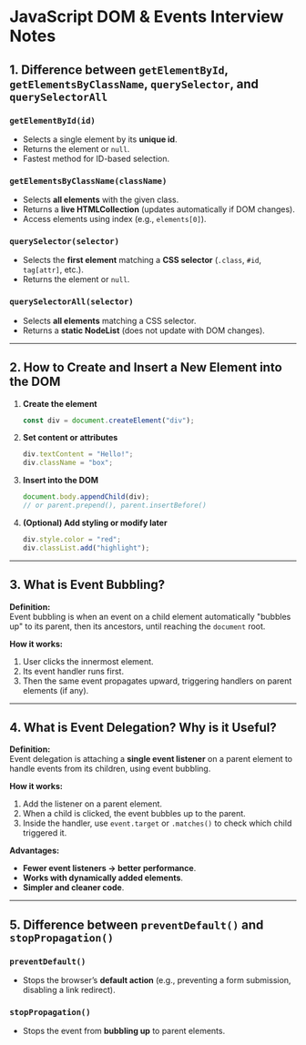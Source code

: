 # JavaScript DOM & Events Interview Notes

## 1. Difference between `getElementById`, `getElementsByClassName`, `querySelector`, and `querySelectorAll`

### `getElementById(id)`
- Selects a single element by its **unique id**.  
- Returns the element or `null`.  
- Fastest method for ID-based selection.  

### `getElementsByClassName(className)`
- Selects **all elements** with the given class.  
- Returns a **live HTMLCollection** (updates automatically if DOM changes).  
- Access elements using index (e.g., `elements[0]`).  

### `querySelector(selector)`
- Selects the **first element** matching a **CSS selector** (`.class`, `#id`, `tag[attr]`, etc.).  
- Returns the element or `null`.  

### `querySelectorAll(selector)`
- Selects **all elements** matching a CSS selector.  
- Returns a **static NodeList** (does not update with DOM changes).  

---

## 2. How to Create and Insert a New Element into the DOM

1. **Create the element**  
   ```js
   const div = document.createElement("div");
   ```

2. **Set content or attributes**  
   ```js
   div.textContent = "Hello!";
   div.className = "box";
   ```

3. **Insert into the DOM**  
   ```js
   document.body.appendChild(div);
   // or parent.prepend(), parent.insertBefore()
   ```

4. **(Optional) Add styling or modify later**  
   ```js
   div.style.color = "red";
   div.classList.add("highlight");
   ```

---

## 3. What is Event Bubbling?

**Definition:**  
Event bubbling is when an event on a child element automatically "bubbles up" to its parent, then its ancestors, until reaching the `document` root.  

**How it works:**  
1. User clicks the innermost element.  
2. Its event handler runs first.  
3. Then the same event propagates upward, triggering handlers on parent elements (if any).  

---

## 4. What is Event Delegation? Why is it Useful?

**Definition:**  
Event delegation is attaching a **single event listener** on a parent element to handle events from its children, using event bubbling.  

**How it works:**  
1. Add the listener on a parent element.  
2. When a child is clicked, the event bubbles up to the parent.  
3. Inside the handler, use `event.target` or `.matches()` to check which child triggered it.  

**Advantages:**  
- **Fewer event listeners → better performance**.  
- **Works with dynamically added elements**.  
- **Simpler and cleaner code**.  

---

## 5. Difference between `preventDefault()` and `stopPropagation()`

### `preventDefault()`
- Stops the browser’s **default action** (e.g., preventing a form submission, disabling a link redirect).  

### `stopPropagation()`
- Stops the event from **bubbling up** to parent elements.  
